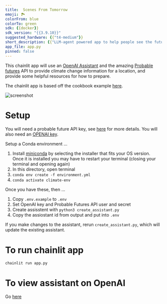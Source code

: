 ```yaml
---
title:  Scenes From Tomorrow 
emoji: 🏞️
colorFrom: blue
colorTo: green
sdk: {{docker}}
sdk_version: "{{3.9.10}}"
suggested_hardware: {{"t4-medium"}}
short_description: {{"LLM-agent powered app to help people see the future impact of climate change on their location, and take action"}}
app_file: app.py
pinned: false
---
```


This chainlit app will use an [OpenAI Assistant](https://platform.openai.com/docs/assistants/overview) and the amazing [Probable futures](https://probablefutures.org/) API to provide 
climate change information for a location, and provide some helpful resources for how to prepare.

The chainlit app is based off the cookbook example [here](https://github.com/Chainlit/cookbook/tree/main/openai-assistant).

![screenshot](./images/screenshot.png)

# Setup

You will need a probable future API key, see [here](https://docs.probablefutures.org/api-access/) for more details. You will also need an [OPENAI key](https://platform.openai.com/docs/quickstart?context=python).

Setup a Conda environment ...

1. Install [miniconda](https://docs.conda.io/en/latest/miniconda.html) by selecting the installer that fits your OS version. Once it is installed you may have to restart your terminal (closing your terminal and opening again)
2. In this directory, open terminal
3. `conda env create -f environment.yml`
4. `conda activate climate-env`

Once you have these, then ...

1. Copy `.env.example` to `.env`
2. Set OpenAI key and Probable Futures API user and secret
3. Create assisstent with `python3 create_assistant.py`
4. Copy the assiostant id from output and put into `.env`

If you make changes to the assistant, rerun `create_assistant.py`, which will update the existing assistant.

# To run chainlit app

`chainlit run app.py`

# To view assistant on OpenAI

Go [here](https://platform.openai.com/assistants)

